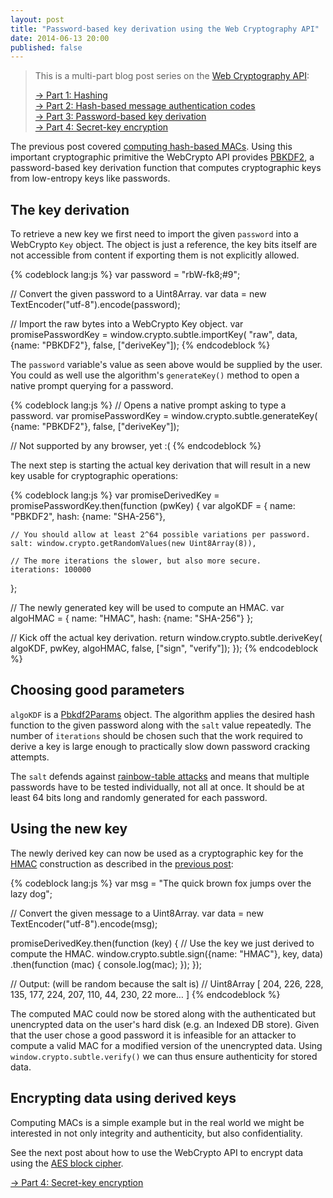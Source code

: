 ```yaml
---
layout: post
title: "Password-based key derivation using the Web Cryptography API"
date: 2014-06-13 20:00
published: false
---
```


> This is a multi-part blog post series on the [Web Cryptography API](http://www.w3.org/TR/WebCryptoAPI/):
>
> [→ Part 1: Hashing](/blog/2014/06/hashing-using-the-web-cryptography-api/)  
> [→ Part 2: Hash-based message authentication codes](/blog/2014/06/hash-based-message-authentication-codes-and-the-web-cryptography-api/)  
> [→ Part 3: Password-based key derivation](/blog/2014/06/password-based-key-derivation-using-the-web-cryptography-api/)  
> [→ Part 4: Secret-key encryption](/blog/2014/06/secret-key-encryption-using-the-web-cryptography-api/)  

The previous post covered
[computing hash-based MACs](/blog/2014/06/hashing-using-the-web-cryptography-api/).
Using this important cryptographic primitive the WebCrypto API provides
[PBKDF2](https://en.wikipedia.org/wiki/PBKDF2), a password-based key derivation
function that computes cryptographic keys from low-entropy keys like passwords.

## The key derivation

To retrieve a new key we first need to import the given `password` into a
WebCrypto `Key` object. The object is just a reference, the key bits itself
are not accessible from content if exporting them is not explicitly allowed.

{% codeblock lang:js %}
var password = "rbW-fk8;#9";

// Convert the given password to a Uint8Array.
var data = new TextEncoder("utf-8").encode(password);

// Import the raw bytes into a WebCrypto Key object.
var promisePasswordKey = window.crypto.subtle.importKey(
  "raw", data, {name: "PBKDF2"}, false, ["deriveKey"]);
{% endcodeblock %}

The `password` variable's value as seen above would be supplied by the user.
You could as well use the algorithm's `generateKey()` method to open a native
prompt querying for a password.

{% codeblock lang:js %}
// Opens a native prompt asking to type a password.
var promisePasswordKey = window.crypto.subtle.generateKey(
  {name: "PBKDF2"}, false, ["deriveKey"]);

// Not supported by any browser, yet :(
{% endcodeblock %}

The next step is starting the actual key derivation that will result in a new
key usable for cryptographic operations:

{% codeblock lang:js %}
var promiseDerivedKey = promisePasswordKey.then(function (pwKey) {
  var algoKDF = {
    name: "PBKDF2",
    hash: {name: "SHA-256"},

    // You should allow at least 2^64 possible variations per password.
    salt: window.crypto.getRandomValues(new Uint8Array(8)),

    // The more iterations the slower, but also more secure.
    iterations: 100000
  };

  // The newly generated key will be used to compute an HMAC.
  var algoHMAC = {
    name: "HMAC",
    hash: {name: "SHA-256"}
  };

  // Kick off the actual key derivation.
  return window.crypto.subtle.deriveKey(
    algoKDF, pwKey, algoHMAC, false, ["sign", "verify"]);
});
{% endcodeblock %}

## Choosing good parameters

`algoKDF` is a [Pbkdf2Params](http://www.w3.org/TR/WebCryptoAPI/#pbkdf2-params)
object. The algorithm applies the desired hash function to the given password
along with the `salt` value repeatedly. The number of `iterations` should be
chosen such that the work required to derive a key is large enough to
practically slow down password cracking attempts.

The `salt` defends against
[rainbow-table attacks](https://en.wikipedia.org/wiki/Rainbow_table) and means
that multiple passwords have to be tested individually, not all at once.
It should be at least 64 bits long and randomly generated for each password.

## Using the new key

The newly derived key can now be used as a cryptographic key for the
[HMAC](https://en.wikipedia.org/wiki/HMAC) construction as described in the
[previous post](/blog/2014/06/hashing-using-the-web-cryptography-api/):

{% codeblock lang:js %}
var msg = "The quick brown fox jumps over the lazy dog";

// Convert the given message to a Uint8Array.
var data = new TextEncoder("utf-8").encode(msg);

promiseDerivedKey.then(function (key) {
  // Use the key we just derived to compute the HMAC.
  window.crypto.subtle.sign({name: "HMAC"}, key, data)
    .then(function (mac) {
      console.log(mac);
    });
});

// Output: (will be random because the salt is)
// Uint8Array [ 204, 226, 228, 135, 177, 224, 207, 110, 44, 230, 22 more… ]
{% endcodeblock %}

The computed MAC could now be stored along with the authenticated but
unencrypted data on the user's hard disk (e.g. an Indexed DB store). Given
that the user chose a good password it is infeasible for an attacker to compute
a valid MAC for a modified version of the unencrypted data. Using
`window.crypto.subtle.verify()` we can thus ensure authenticity for stored
data.

## Encrypting data using derived keys

Computing MACs is a simple example but in the real world we might be interested
in not only integrity and authenticity, but also confidentiality.

See the next post about how to use the WebCrypto API to encrypt data using the
[AES block cipher](https://en.wikipedia.org/wiki/Advanced_Encryption_Standard).

[→ Part 4: Secret-key encryption](/blog/2014/06/secret-key-encryption-using-the-web-cryptography-api/)

